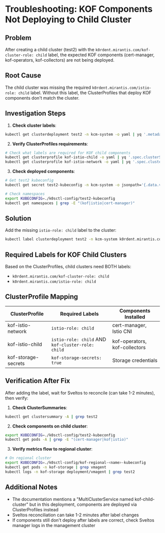 # Troubleshooting: KOF Components Not Deploying to Child Cluster

## Problem
After creating a child cluster (test2) with the `k0rdent.mirantis.com/kof-cluster-role: child` label, the expected KOF components (cert-manager, kof-operators, kof-collectors) are not being deployed.

## Root Cause
The child cluster was missing the required `k0rdent.mirantis.com/istio-role: child` label. Without this label, the ClusterProfiles that deploy KOF components don't match the cluster.

## Investigation Steps

1. **Check cluster labels**:
```bash
kubectl get clusterdeployment test2 -n kcm-system -o yaml | yq '.metadata.labels'
```

2. **Verify ClusterProfiles requirements**:
```bash
# Check what labels are required for KOF child components
kubectl get clusterprofile kof-istio-child -o yaml | yq '.spec.clusterSelector'
kubectl get clusterprofile kof-istio-network -o yaml | yq '.spec.clusterSelector'
```

3. **Check deployed components**:
```bash
# Get test2 kubeconfig
kubectl get secret test2-kubeconfig -n kcm-system -o jsonpath='{.data.value}' | base64 -d > ./k0sctl-config/test2-kubeconfig

# Check namespaces
export KUBECONFIG=./k0sctl-config/test2-kubeconfig
kubectl get namespaces | grep -E "(kof|istio|cert-manager)"
```

## Solution

Add the missing `istio-role: child` label to the cluster:
```bash
kubectl label clusterdeployment test2 -n kcm-system k0rdent.mirantis.com/istio-role=child
```

## Required Labels for KOF Child Clusters

Based on the ClusterProfiles, child clusters need BOTH labels:
- `k0rdent.mirantis.com/kof-cluster-role: child`
- `k0rdent.mirantis.com/istio-role: child`

## ClusterProfile Mapping

| ClusterProfile | Required Labels | Components Installed |
|----------------|-----------------|---------------------|
| kof-istio-network | `istio-role: child` | cert-manager, Istio CNI |
| kof-istio-child | `istio-role: child` AND `kof-cluster-role: child` | kof-operators, kof-collectors |
| kof-storage-secrets | `kof-storage-secrets: true` | Storage credentials |

## Verification After Fix

After adding the label, wait for Sveltos to reconcile (can take 1-2 minutes), then verify:

1. **Check ClusterSummaries**:
```bash
kubectl get clustersummary -A | grep test2
```

2. **Check components on child cluster**:
```bash
export KUBECONFIG=./k0sctl-config/test2-kubeconfig
kubectl get pods -A | grep -E "(cert-manager|kof|istio)"
```

3. **Verify metrics flow to regional cluster**:
```bash
# On regional cluster
export KUBECONFIG=./k0sctl-config/kof-regional-<name>-kubeconfig
kubectl get pods -n kof-storage | grep vmagent
kubectl logs -n kof-storage deployment/vmagent | grep test2
```

## Additional Notes

- The documentation mentions a "MultiClusterService named kof-child-cluster" but in this deployment, components are deployed via ClusterProfiles instead
- Sveltos reconciliation can take 1-2 minutes after label changes
- If components still don't deploy after labels are correct, check Sveltos manager logs in the management cluster